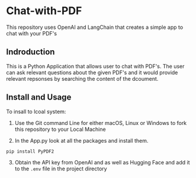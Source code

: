 # Chat-with-PDF
This repository uses OpenAI and LangChain that creates a simple app to chat with your PDF's</p>

## Indroduction 

This is a Python Application that allows user to chat with PDF's. The user can ask relevant questions about the given PDF's and it would provide relevant repsonses by searching the content of the dcoument.

## Install and Usage 

To insall to lcoal system:
1. Use the Git command Line for either macOS, Linux or Windows to fork this repository to your Local Machine

2. In the App.py look at all the packages and install them.
```
pip install PyPDF2

```
3. Obtain the API key from OpenAI and as well as Hugging Face and add it to the `.env` file in the project directory

